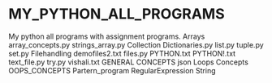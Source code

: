 # MY_PYTHON_ALL_PROGRAMS
My python all programs with assignment programs.
Arrays
array_concepts.py
strings_array.py
Collection
Dictionaries.py
list.py
tuple.py
set.py
Filehandling
demofiles2.txt
files.py
PYTHON.txt
PYTHON!.txt
text_file.py
try.py
vishali.txt
GENERAL CONCEPTS
json
Loops Concepts
OOPS_CONCEPTS
Partern_program
RegularExpression
String
